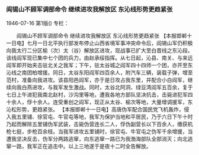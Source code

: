 ### 阎锡山不顾军调部命令  继续进攻我解放区  东沁线形势更趋紧张

1946-07-16
第1版()
专栏：

　　阎锡山不顾军调部命令
    继续进攻我解放区
    东沁线形势更趋紧张
    【本报邯郸十一日电】七月一日北平执行部发布停止山西省境军事冲突命令后，阎锡山军仍积极向我太行二分区榆（次）太（谷）解放区进攻，现战事已扩大至白晋线之东沁段。该线阎军现已集中七个团的兵力，由赵承绥指挥。从七日起，沁县、南关、与来远阎军即开始夹击驻北关之我军；下午，驻太谷城之阎军四十四师一个团，亦开至东沁线之南团柏增援。同日，太谷东阳阎军四百余人，附汽车三辆，装载子弹，增至范村，准备向我进攻。该县阳邑阎军，亦于是日攻占我东里，并配合小白阎军，继续向我白燕进攻，与我军发生激战。同时，太谷北阿洞、绿豆湾阎军五百余，复于七日上午进犯我南北赵村，沙沟里等地，遭我各地方部队坚决抗击，击毙进犯军四十余人，俘十余人。连受重创之阎军，现正从太谷、榆次等地，大量增调援军，东沁松形势，更趋紧张。
    【本报邯郸十一日电】高唐伪军配合国民党飞机轰炸，侵入我五里铺、徐官屯、牛官屯等地，我军为保护当地和平居民，乃于六日下午十时乃起而解除五里铺伪军武装，击毙伪营连长二人，俘伪副营长以下百余人，缴获机枪七挺，步枪百余枝。当我军进攻五里铺时，徐官屯、牛官屯之伪军千余增援，当遭我坚决反击，伪军分两路逃窜，向东逃窜一路已为我渤海部队全部消灭；向北逃窜一路，我军正在追击中。以上三地遂于是夜十二时全告解放。
